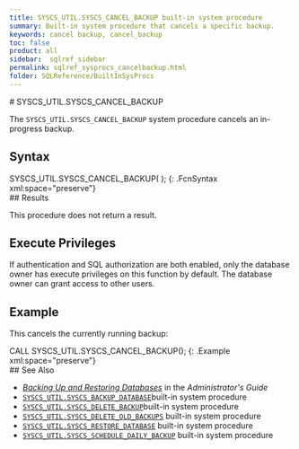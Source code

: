 ```yaml
---
title: SYSCS_UTIL.SYSCS_CANCEL_BACKUP built-in system procedure
summary: Built-in system procedure that cancels a specific backup.
keywords: cancel backup, cancel_backup
toc: false
product: all
sidebar:  sqlref_sidebar
permalink: sqlref_sysprocs_cancelbackup.html
folder: SQLReference/BuiltInSysProcs
---
```

<section>
<div class="TopicContent" data-swiftype-index="true" markdown="1">
# SYSCS_UTIL.SYSCS_CANCEL_BACKUP

The `SYSCS_UTIL.SYSCS_CANCEL_BACKUP` system procedure cancels an
in-progress backup.

## Syntax

<div class="fcnWrapperWide" markdown="1">
    SYSCS_UTIL.SYSCS_CANCEL_BACKUP( ); 
{: .FcnSyntax xml:space="preserve"}

</div>
## Results

This procedure does not return a result.

## Execute Privileges

If authentication and SQL authorization are both enabled, only the
database owner has execute privileges on this function by default. The
database owner can grant access to other users.

## Example

This cancels the currently running backup:

<div class="preWrapperWide" markdown="1">
    CALL SYSCS_UTIL.SYSCS_CANCEL_BACKUP(); 
{: .Example xml:space="preserve"}

</div>
## See Also

* [*Backing Up and Restoring Databases*](onprem_admin_backingup.html) in
  the *Administrator's Guide*
* [`SYSCS_UTIL.SYSCS_BACKUP_DATABASE`](sqlref_sysprocs_backupdb.html)built-in
  system procedure
* [`SYSCS_UTIL.SYSCS_DELETE_BACKUP`](sqlref_sysprocs_deletebackup.html)built-in
  system procedure
* [`SYSCS_UTIL.SYSCS_DELETE_OLD_BACKUPS`](sqlref_sysprocs_deleteoldbackups.html)
  built-in system procedure
* [`SYSCS_UTIL.SYSCS_RESTORE_DATABASE`](sqlref_sysprocs_restoredb.html)
  built-in system procedure
* [`SYSCS_UTIL.SYSCS_SCHEDULE_DAILY_BACKUP`](sqlref_sysprocs_scheduledailybackup.html)
  built-in system procedure

</div>
</section>

